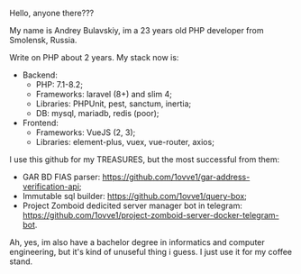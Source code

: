 Hello, anyone there???

My name is Andrey Bulavskiy, im a 23 years old PHP developer from Smolensk, Russia.

Write on PHP about 2 years. My stack now is:
* Backend:
  + PHP: 7.1-8.2;
  + Frameworks: laravel (8+) and slim 4;
  + Libraries: PHPUnit, pest, sanctum, inertia;
  + DB: mysql, mariadb, redis (poor);
* Frontend:
  + Frameworks: VueJS (2, 3);
  + Libraries: element-plus, vuex, vue-router, axios;

I use this github for my TREASURES, but the most successful from them:
* GAR BD FIAS parser: https://github.com/1ovve1/gar-address-verification-api;
* Immutable sql builder: https://github.com/1ovve1/query-box;
* Project Zomboid dedicited server manager bot in telegram: https://github.com/1ovve1/project-zomboid-server-docker-telegram-bot.

Ah, yes, im also have a bachelor degree in informatics and computer engineering, but it's kind of unuseful thing i guess. I just use it for my coffee stand.
